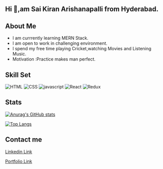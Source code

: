 ## Hi 👋,am Sai Kiran Arishanapalli from Hyderabad. 

## About Me
- I am currrently learning MERN Stack.
- I am open to work in challenging environment.
- I spend my free time playing Cricket,watching Movies and Listening Music.
- Motivation :Practice makes man perfect.

## Skill Set

![HTML](https://camo.githubusercontent.com/1f8e7f12b53c7bf4a9ba15fea5020b97c2dd5a0413bde6aec12df5f0025fcc38/68747470733a2f2f696d672e736869656c64732e696f2f62616467652f68746d6c352d2532334533344632362e7376673f267374796c653d666f722d7468652d6261646765266c6f676f3d68746d6c35266c6f676f436f6c6f723d7768697465)  ![CSS](https://camo.githubusercontent.com/1ed25c5e93c387a74ce11eb6b6a94659235636df2c1b3ae75817b271c83f1be4/68747470733a2f2f696d672e736869656c64732e696f2f62616467652f435353332d3135373242363f267374796c653d666f722d7468652d6261646765266c6f676f3d63737333266c6f676f436f6c6f723d7768697465) ![javascript](https://camo.githubusercontent.com/9d07c04bdd98c662d5df9d4e1cc1de8446ffeaebca330feb161f1fb8e1188204/68747470733a2f2f696d672e736869656c64732e696f2f62616467652f4a6176615363726970742d4637444631453f7374796c653d666f722d7468652d6261646765266c6f676f3d6a617661736372697074266c6f676f436f6c6f723d626c61636b) ![React](https://camo.githubusercontent.com/c1d4c67cb075bb9163f278185a0c30ad718283b2cbd7eb66214be46ca3e84717/68747470733a2f2f696d672e736869656c64732e696f2f62616467652f52656163744a532d3230323332413f7374796c653d666f722d7468652d6261646765266c6f676f3d7265616374266c6f676f436f6c6f723d363144414642) ![Redux](https://camo.githubusercontent.com/529f06abb75cfc3cc173cb649675db1114f49de9032f34d5f4081311b4ca9b21/68747470733a2f2f696d672e736869656c64732e696f2f62616467652f52656475782d3030303030303f7374796c653d666f722d7468652d6261646765266c6f676f3d6e657874646f746a73266c6f676f436f6c6f723d7768697465)

## Stats

[![Anurag's GitHub stats](https://github-readme-stats.vercel.app/api?username=saikiran003)](https://github.com/anuraghazra/github-readme-stats)

[![Top Langs](https://github-readme-stats.vercel.app/api/top-langs/?username=saikiran003)](https://github.com/anuraghazra/github-readme-stats)

## Contact me

[Linkedin Link](https://www.linkedin.com/in/sai-kiran-arishanapalli-1b7062190/)

[Portfolio Link](https://saikiran-arishanapalli-porfolio.netlify.app/)

